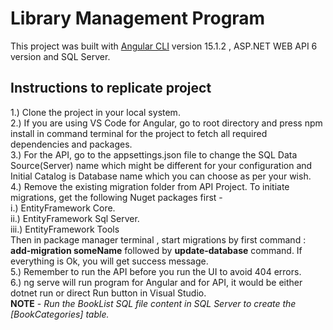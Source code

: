 # Library Management Program

This project was built with [Angular CLI](https://github.com/angular/angular-cli) version 15.1.2 , ASP.NET WEB API 6 version and SQL Server.

## Instructions to replicate project

1.) Clone the project in your local system. 
<br />
2.) If you are using VS Code for Angular, go to root directory and press npm install in command terminal for the project to fetch all required dependencies and packages.
<br />
3.) For the API, go to the appsettings.json file to change the SQL Data Source(Server) name which might be different for your configuration and Initial Catalog is Database name which you can choose as per your wish. 
<br />
4.) Remove the existing migration folder from API Project. To initiate migrations, get the following Nuget packages first - <br />
    i.) EntityFramework Core.<br />
    ii.) EntityFramework Sql Server.<br />
    iii.) EntityFramework Tools
<br />
  Then in package manager terminal , start migrations by first command : **add-migration someName** followed by **update-database** command. If everything is Ok, you will get success message.
    <br />
5.) Remember to run the API before you run the UI to avoid 404 errors.
<br />
6.) ng serve will run program for Angular and for API, it would be either dotnet run or direct Run button in Visual Studio.
<br />
**NOTE** - _Run the BookList SQL file content in SQL Server to create the [BookCategories] table._
